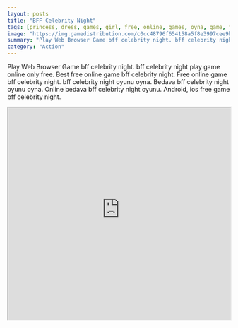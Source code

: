 ```yaml
---
layout: posts
title: "BFF Celebrity Night"
tags: [princess, dress, games, girl, free, online, games, oyna, game, free, games, play, play, games]
image: "https://img.gamedistribution.com/c0cc48796f654158a5f8e3997cee9b41.jpg"
summary: "Play Web Browser Game bff celebrity night. bff celebrity night play game online only free. Best free online game bff celebrity night. Free online game bff celebrity night. bff celebrity night oyunu oyna. Bedava bff celebrity night oyunu oyna. Online bedava bff celebrity night oyunu. Android, ios free game bff celebrity night."
category: "Action"
---
```


Play Web Browser Game bff celebrity night. bff celebrity night play game online only free. Best free online game bff celebrity night. Free online game bff celebrity night. bff celebrity night oyunu oyna. Bedava bff celebrity night oyunu oyna. Online bedava bff celebrity night oyunu. Android, ios free game bff celebrity night.

<iframe width="100%" height="480px;" src="https://html5.gamedistribution.com/c0cc48796f654158a5f8e3997cee9b41/"></iframe>